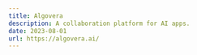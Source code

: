 ```yaml
---
title: Algovera
description: A collaboration platform for AI apps.
date: 2023-08-01
url: https://algovera.ai/
---
```

